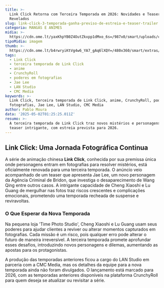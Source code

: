 ```yaml
---
title: >-
  Link Click Retorna com Terceira Temporada em 2026: Novidades e Teaser
  Revelados
slug: link-click-3-temporada-ganha-previso-de-estreia-e-teaser-trailer
categoria: MANGÁS E ANIMES
midia: >-
  https://cdn.ome.lt/yaxKhpYB0Z4OutZkxpp1dMxo_6s=/987x0/smart/uploads/conteudo/fotos/link-click-capa.png
tipoMidia: imagem
thumb: >-
  https://cdn.ome.lt/b4rwryiKtVg4w6_YA7_gAq6lXQY=/480x360/smart/extras/conteudos/Link-click.webp
tags:
  - Link Click
  - terceira temporada de Link Click
  - anime
  - CrunchyRoll
  - poderes em fotografias
  - Jae Lee
  - LAN Studio
  - CMC Media
keywords: >-
  Link Click, terceira temporada de Link Click, anime, CrunchyRoll, poderes em
  fotografias, Jae Lee, LAN Studio, CMC Media
author: Pablo Moura
data: '2025-05-02T01:25:25.011Z'
resumo: >-
  A terceira temporada de Link Click traz novos mistérios e personagens em um
  teaser intrigante, com estreia prevista para 2026.
---
```


## Link Click: Uma Jornada Fotográfica Continua

<blockquote class="twitter-tweet"><a href="https://twitter.com/user/status/1917413603830894712"></a></blockquote>

A série de animação chinesa **Link Click**, conhecida por sua premissa única onde personagens entram em fotografias para resolver mistérios, está oficialmente renovada para uma terceira temporada. O anúncio veio acompanhado de um teaser que apresenta Jae Lee, um novo personagem da Agência Criminal de Bridon, que investiga o desaparecimento de Wang Qing entre outros casos. A intrigante capacidade de Cheng Xiaoshi e Lu Guang de mergulhar nas fotos traz riscos crescentes e complicações emocionais, prometendo uma temporada recheada de suspense e reviravoltas.

### O Que Esperar da Nova Temporada

Na pequena loja 'Time Photo Studio', Cheng Xiaoshi e Lu Guang usam seus poderes para ajudar clientes a reviver ou alterar momentos capturados em fotografias. Cada missão é um risco, pois qualquer erro pode alterar o futuro de maneira irreversível. A terceira temporada promete aprofundar esses desafios, introduzindo novos personagens e dilemas, aumentando as apostas para os protagonistas.

A produção das temporadas anteriores ficou a cargo do LAN Studio em parceria com a CMC Media, mas os detalhes da equipe para a nova temporada ainda não foram divulgados. O lançamento está marcado para 2026, com as temporadas anteriores disponíveis na plataforma CrunchyRoll para quem deseja se atualizar ou revisitar a série.
